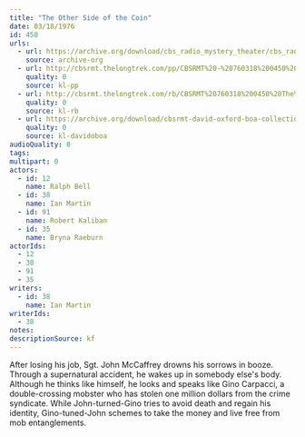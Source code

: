 ```yaml
---
title: "The Other Side of the Coin"
date: 03/18/1976
id: 450
urls: 
  - url: https://archive.org/download/cbs_radio_mystery_theater/cbs_radio_mystery_theater-0401-0450.zip/cbs_radio_mystery_theater-0401-0450%2Fcbsrmt_0450_the_other_side_of_the_coin.mp3
    source: archive-org
  - url: http://cbsrmt.thelongtrek.com/pp/CBSRMT%20-%20760318%200450%20The%20Other%20Side%20of%20the%20Coin_pp.mp3
    quality: 0
    source: kl-pp
  - url: http://cbsrmt.thelongtrek.com/rb/CBSRMT%20760318%200450%20The%20Other%20Side%20of%20the%20Coin_wuwm%20recorded%208_3_76.mp3
    quality: 0
    source: kl-rb
  - url: https://archive.org/download/cbsrmt-david-oxford-boa-collection/CBSRMT-760318-0450-repeated-760803-The-Other-Side-of-the-Coin-+-John-Denver-(128-44)_WUWM-FM-{BoA}.mp3
    quality: 0
    source: kl-davidoboa
audioQuality: 0
tags: 
multipart: 0
actors:  
  - id: 12
    name: Ralph Bell  
  - id: 38
    name: Ian Martin  
  - id: 91
    name: Robert Kaliban  
  - id: 35
    name: Bryna Raeburn
actorIds:  
  - 12  
  - 38  
  - 91  
  - 35
writers:  
  - id: 38
    name: Ian Martin
writerIds:  
  - 38
notes: 
descriptionSource: kf
---
```

After losing his job, Sgt. John McCaffrey drowns his sorrows in booze. Through a supernatural accident, he wakes up in somebody else's body. Although he thinks like himself, he looks and speaks like Gino Carpacci, a double-crossing mobster who has stolen one million dollars from the crime syndicate. While John-turned-Gino tries to avoid death and regain his identity, Gino-tuned-John schemes to take the money and live free from mob entanglements.